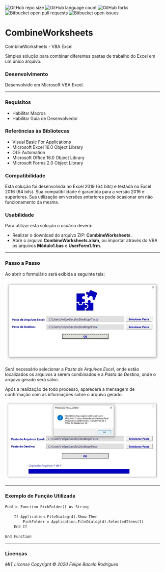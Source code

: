 ![GitHub repo size](https://img.shields.io/github/repo-size/felipebacelo/CombineWorksheets?style=for-the-badge)
![GitHub language count](https://img.shields.io/github/languages/count/felipebacelo/CombineWorksheets?style=for-the-badge)
![GitHub forks](https://img.shields.io/github/forks/felipebacelo/CombineWorksheets?style=for-the-badge)
![Bitbucket open pull requests](https://img.shields.io/bitbucket/pr-raw/felipebacelo/CombineWorksheets?style=for-the-badge)
![Bitbucket open issues](https://img.shields.io/bitbucket/issues/felipebacelo/CombineWorksheets?style=for-the-badge)

# CombineWorksheets
CombineWorksheets - VBA Excel

Simples solução para combinar diferentes pastas de trabalho do Excel em um único arquivo.

### Desenvolvimento

Desenvolvido em Microsoft VBA Excel.
***
### Requisitos

* Habilitar Macros
* Habilitar Guia de Desenvolvedor

### Referências às Bibliotecas

* Visual Basic For Applications
* Microsoft Excel 16.0 Object Library
* OLE Automation
* Microsoft Office 16.0 Object Library
* Microsoft Forms 2.0 Object Library

### Compatibilidade

Esta solução foi desenvolvida no Excel 2019 (64 bits) e testada no Excel 2016 (64 bits). Sua compatibilidade é garantida para a versão 2016 e superiores. Sua utilização em versões anteriores pode ocasionar em não funcionamento da mesma.

### Usabilidade

Para utilizar esta solução o usuário deverá:

* Realizar o download do arquivo ZIP: __CombineWorksheets__.
* Abrir o arquivo __CombineWorksheets.xlsm__, ou importar através do VBA os arquivos __Módulo1.bas__ e __UserForm1.frm__.
***
### Passo a Passo

Ao abrir o formulário será exibida a seguinte tela:

![Image1](https://github.com/felipebacelo/CombineWorksheets/blob/main/Images/Image1.jpg)

Será necessário selecionar a _Pasta de Arquivos Excel_, onde estão localizados os arquivos a serem combinados e a _Pasta de Destino_, onde o arquivo gerado será salvo.

Após a realização de todo processo, aparecerá a mensagem de confirmação com as informações sobre o arquivo gerado:

![Image1](https://github.com/felipebacelo/CombineWorksheets/blob/main/Images/Image2.jpg)
***
### Exemplo de Função Utilizada

```vba
Public Function PickFolder() As String

    If Application.FileDialog(4).Show Then
        PickFolder = Application.FileDialog(4).SelectedItems(1)
    End If

End Function
```

***
### Licenças

_MIT License_
_Copyright   ©   2020 Felipe Bacelo Rodrigues_
